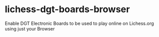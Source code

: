 # lichess-dgt-boards-browser
Enable DGT Electronic Boards to be used to play online on Lichess.org using just your Browser
